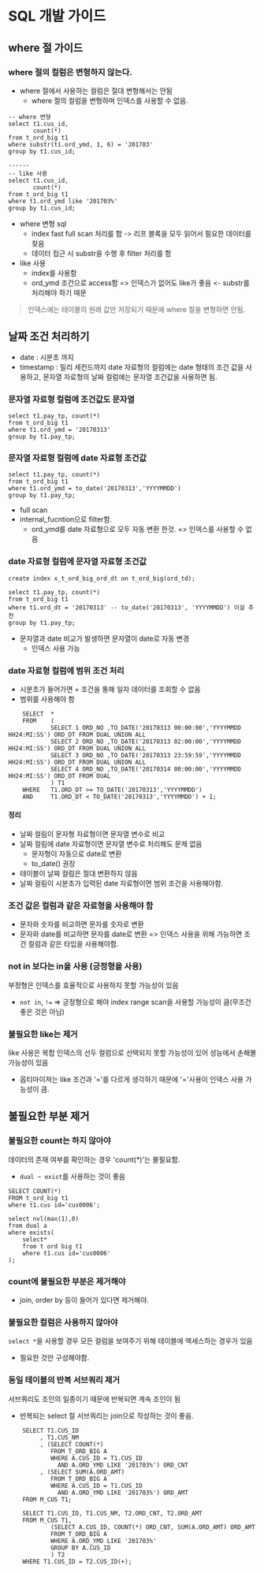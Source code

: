 # SQL 개발 가이드
## where 절 가이드
### **where 절의 컬럼은 변형하지 않는다.**
- where 절에서 사용하는 컬럼은 절대 변형해서는 안됨
  - where 절의 컬럼을 변형하며 인덱스를 사용할 수 없음.
```oracle
-- where 변형
select t1.cus_id, 
       count(*)
from t_ord_big t1
where substr(t1.ord_ymd, 1, 6) = '201703'
group by t1.cus_id;

------
-- like 사용
select t1.cus_id,
       count(*)
from t_ord_big t1
where t1.ord_ymd like '201703%'
group by t1.cus_id;
```
- where 변형 sql
  - index fast full scan 처리를 함 -> 리프 블록을 모두 읽어서 필요한 데이터를 찾음
  - 데이터 접근 시 substr을 수행 후 filter 처리를 함
- like 사용
  - index를 사용함
  - ord_ymd 조건으로 access함
=> 인덱스가 없어도 like가 좋음 <- substr를 처리해야 하기 때문

> 인덱스에는 테이블의 원래 값만 저장되기 때문에 where 절을 변형하면 안됨.

## 날짜 조건 처리하기
- date : 시분초 까지
- timestamp : 밀리 세컨드까지 
date 자료형의 컬럼에는 date 형태의 조건 값을 사용하고, 문자열 자료형의 날짜 컬럼에는 문자열 조건값을 사용하면 됨.

### 문자열 자료형 컬럼에 조건값도 문자열
```oracle
select t1.pay_tp, count(*)
from t_ord_big t1
where t1.ord_ymd = '20170313'
group by t1.pay_tp;
```

### 문자열 자료형 컬럼에 date 자료형 조건값
```oracle
select t1.pay_tp, count(*)
from t_ord_big t1
where t1.ord_ymd = to_date('20170313','YYYYMMDD')
group by t1.pay_tp;
```
- full scan
- internal_fucntion으로 filter함.
  - ord_ymd를 date 자료형으로 모두 자동 변환 한것.
=> 인덱스를 사용할 수 없음

### date 자료형 컬럼에 문자열 자료형 조건값
```oracle
create index x_t_ord_big_ord_dt on t_ord_big(ord_td);

select t1.pay_tp, count(*)
from t_ord_big t1
where t1.ord_dt = '20170313' -- to_date('20170313', 'YYYYMMDD') 이걸 추천
group by t1.pay_tp;

```
- 문자열과 date 비교가 발생하면 문자열이 date로 자동 변경
  - 인덱스 사용 가능
### date 자료형 컬럼에 범위 조건 처리
- 시분초가 들어가면 = 조건을 통해 일자 데이터를 조회할 수 없음
- 범위를 사용해야 함
```oracle
	SELECT  *
	FROM    (
			SELECT 1 ORD_NO ,TO_DATE('20170313 00:00:00','YYYYMMDD HH24:MI:SS') ORD_DT FROM DUAL UNION ALL
			SELECT 2 ORD_NO ,TO_DATE('20170313 02:00:00','YYYYMMDD HH24:MI:SS') ORD_DT FROM DUAL UNION ALL
			SELECT 3 ORD_NO ,TO_DATE('20170313 23:59:59','YYYYMMDD HH24:MI:SS') ORD_DT FROM DUAL UNION ALL
			SELECT 4 ORD_NO ,TO_DATE('20170314 00:00:00','YYYYMMDD HH24:MI:SS') ORD_DT FROM DUAL 
			) T1
	WHERE   T1.ORD_DT >= TO_DATE('20170313','YYYYMMDD')
	AND     T1.ORD_DT < TO_DATE('20170313','YYYYMMDD') + 1;
```
#### 정리
- 날짜 컬림이 문자형 자료형이면 문자열 변수로 비교
- 날짜 컬림에 date 자료형이면 문자열 변수로 처리해도 문제 없음
  - 문자형이 자동으로 date로 변환
  - to_date() 권장
- 테이블이 날짜 컬럼은 절대 변환하지 않음
- 날짜 컬림이 시분초가 입력된 date 자료형이면 범위 조건을 사용해야함.

### 조건 값은 컬럼과 같은 자료형을 사용해야 함
- 문자와 숫자를 비교하면 문자를 숫자로 변환
- 문자와 date를 비교하면 문자를 date로 변환
=> 인덱스 사용을 위해 가능하면 조건 컬럼과 같은 타입을 사용해야함.

### not in 보다는 in을 사용 (긍정형을 사용)
부정형은 인덱스를 효율적으로 사용하지 못할 가능성이 있음
- `not in`, `!=`
=> 긍정형으로 해야 index range scan을 사용할 가능성이 큼(무조건 좋은 것은 아님)

### 불필요한 like는 제거
like 사용은 복합 인덱스의 선두 컬럼으로 선택되지 못할 가능성이 있어 성능에서 손해볼 가능성이 있음
- 옵티마이져는 like 조건과 '='를 다르게 생각하기 때문에 '='사용이 인덱스 사용 가능성이 큼.

## 불필요한 부분 제거
### 불필요한 count는 하지 않아야
데이터의 존재 여부를 확인하는 경우 'count(*)'는 불필요함.
- `dual ~ exist`를 사용하는 것이 좋음
```oracle
SELECT COUNT(*)
FROM t_ord_big t1
where t1.cus id='cus0006';

select nvl(max(1),0)
from dual a
where exists(
    select*
    from t ord big t1
    where t1.cus id='cus0006'
);
```
### count에 불필요한 부분은 제거해야
- join, order by 등이 들어가 있다면 제거해야.
### 불필요한 컬럼은 사용하지 않아야
`select *`을 사용할 경우 모든 컬럼을 보여주기 위해 테이블에 액세스하는 경우가 있음
- 필요한 것만 구성해야함.

### 동일 테이블의 반복 서브쿼리 제거
서브쿼리도 조인의 일종이기 때문에 반복되면 계속 조인이 됨
- 반복되는 select 절 서브쿼리는 join으로 작성하는 것이 좋음.

```oracle
    SELECT T1.CUS_ID
         , T1.CUS_NM
         , (SELECT COUNT(*)
            FROM T_ORD_BIG A
            WHERE A.CUS_ID = T1.CUS_ID
              AND A.ORD_YMD LIKE '201703%') ORD_CNT
         , (SELECT SUM(A.ORD_AMT)
            FROM T_ORD_BIG A
            WHERE A.CUS_ID = T1.CUS_ID
              AND A.ORD_YMD LIKE '201703%') ORD_AMT
    FROM M_CUS T1;

    SELECT T1.CUS_ID, T1.CUS_NM, T2.ORD_CNT, T2.ORD_AMT
    FROM M_CUS T1,
            (SELECT A.CUS_ID, COUNT(*) ORD_CNT, SUM(A.ORD_AMT) ORD_AMT
            FROM T_ORD_BIG A
            WHERE A.ORD_YMD LIKE '201703%'
            GROUP BY A.CUS_ID
            ) T2
    WHERE T1.CUS_ID = T2.CUS_ID(+);
```
